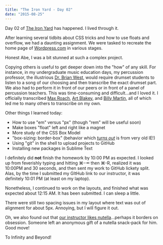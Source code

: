 ```yaml
---
title: "The Iron Yard - Day 02"
date: "2015-08-25"
---
```


Day 02 of [The Iron Yard](http://theironyard.com/) has happened. I lived through it.

After learning several tidbits about CSS tricks and how to use floats and overflow, we had a daunting assignment. We were tasked to recreate the home page of [Wordpress.com](https://wordpress.com/) in various stages.

Honest Abe, I was a bit stunned at such a complex project.

Copying others is useful to get deeper down into the "how" of any skill. For instance, in my undergraduate music education days, my percussion professor, the illustrious [Dr. Brian West](https://finearts.tcu.edu/faculty_staff/brian-a-west/), would require drumset students to listen to a song of our choosing and then transcribe the exact drumset part. We also had to perform it in front of our peers or in front of a panel of percussion teachers. This was time-consuming and difficult…and I loved it. I officially transcribed [Max Roach](http://www.drummerworld.com/drummers/Max_Roach.html), [Art Blakey](http://www.drummerworld.com/drummers/Art_Blakey.html), and [Billy Martin](http://www.drummerworld.com/drummers/Billy_Martin.html), all of which led me to many others to transcribe on my own.

Other things I learned today:

* How to use "em" versus "px" (though "rem" will be useful soon)
* Make boxes "float" left and right like a magnet
* More study of the CSS Box Model
* "box-sizing: border-box" (behavior which _[turns out](https://twitter.com/KarlVanHoet)_ is from very old IE!)
* Using "git" in the shell to upload projects to GitHub
* Installing new packages in Sublime Text

I definitely did **not** finish the homework by 10:00 PM as expected. I looked up from feverishly typing and hitting ⌘-⇥ then ⌘-R, realized it was 10:00PM and 30 seconds, and then sent my work to GitHub lickety split. Alas, by the time I submitted my GItHub link to our instructor, it was definitely 10:01 PM (at least on my laptop).

Nonetheless, I continued to work on the layouts, and finished what was expected about 12:15 AM. It has been submitted. I can sleep a little.

There were still two spacing issues in my layout where text was out of alignment for about 5px. Annoying, but I will figure it out.

Oh, we also found out that [our instructor likes nutella](http://nutellahabit.com/)…perhaps it borders on obsession. Someone left an anonymous gift of a nutella snack-pack for him. Good move!

To Infinity and Beyond!
